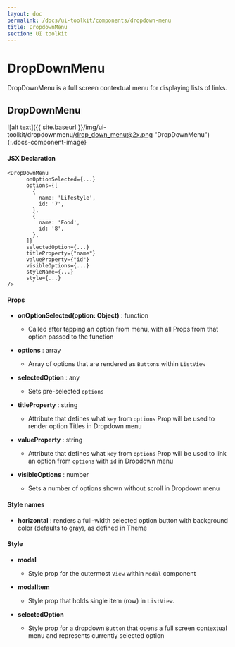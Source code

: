 ```yaml
---
layout: doc
permalink: /docs/ui-toolkit/components/dropdown-menu
title: DropdownMenu
section: UI toolkit
---
```


# DropDownMenu

DropDownMenu is a full screen contextual menu for displaying lists of links. 

## DropDownMenu
![alt text]({{ site.baseurl }}/img/ui-toolkit/dropdownmenu/drop_down_menu@2x.png "DropDownMenu"){:.docs-component-image}


#### JSX Declaration
```JSX
<DropDownMenu
      onOptionSelected={...}
      options={[
        {
          name: 'Lifestyle',
          id: '7',
        },
        {
          name: 'Food',
          id: '8',
        },
      ]}
      selectedOption={...}
      titleProperty={"name"}
      valueProperty={"id"}
      visibleOptions={...}
      styleName={...}
      style={...}
/>
```

#### Props
 
* **onOptionSelected(option: Object)** : function  
  - Called after tapping an option from menu, with all Props from that option passed to the function

* **options** : array  
  - Array of options that are rendered as `Button`s within `ListView`

* **selectedOption** : any 
  - Sets pre-selected `options`

* **titleProperty** : string
  - Attribute that defines what `key` from `options` Prop will be used to render option Titles in Dropdown menu

* **valueProperty** : string
  - Attribute that defines what `key` from `options` Prop will be used to link an option from `options` with `id` in Dropdown menu

* **visibleOptions** : number
  - Sets a number of options shown without scroll in Dropdown menu

#### Style names

* **horizontal** : renders a full-width selected option button with background color (defaults to gray), as defined in Theme

#### Style

* **modal**
  - Style prop for the outermost `View` within `Modal` component

* **modalItem**
  - Style prop that holds single item (row) in `ListView`.
 
* **selectedOption**
  - Style prop for a dropdown `Button` that opens a full screen contextual menu and represents currently selected option

